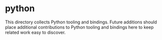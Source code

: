 # python

This directory collects Python tooling and bindings.
Future additions should place additional contributions to Python tooling and bindings here to keep related work easy to discover.

